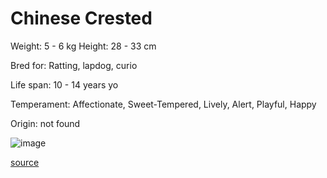 # Chinese Crested

Weight: 5 - 6 kg
Height: 28 - 33 cm

Bred for: Ratting, lapdog, curio

Life span: 10 - 14 years yo

Temperament: Affectionate, Sweet-Tempered, Lively, Alert, Playful, Happy

Origin: not found

![image](https://cdn2.thedogapi.com/images/B1pDZx9Nm_1280.jpg)

[source](https://api.thedogapi.com/v1/breeds/78)
